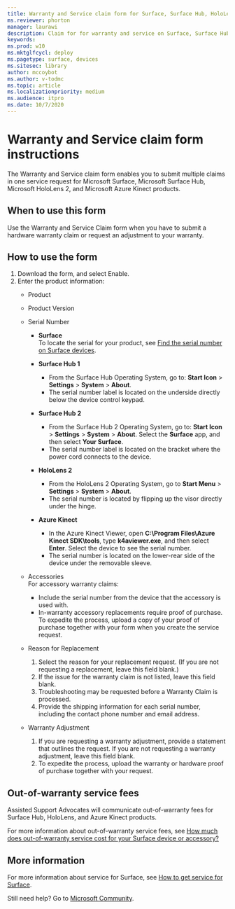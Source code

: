 ```yaml
---
title: Warranty and Service claim form for Surface, Surface Hub, HoloLens 2, and Azure Kinect
ms.reviewer: phorton
manager: laurawi
description: Claim for for warranty and service on Surface, Surface Hub, HoloLens 2,and Azure Kinect. 
keywords: 
ms.prod: w10
ms.mktglfcycl: deploy
ms.pagetype: surface, devices
ms.sitesec: library
author: mccoybot
ms.author: v-todmc
ms.topic: article
ms.localizationpriority: medium
ms.audience: itpro
ms.date: 10/7/2020
---
```


# Warranty and Service claim form instructions

The Warranty and Service claim form enables you to submit multiple claims in one service request for Microsoft Surface, Microsoft Surface Hub, Microsoft HoloLens 2, and Microsoft Azure Kinect products.

## When to use this form

Use the Warranty and Service Claim form when you have to submit a hardware warranty claim or request an adjustment to your warranty.  

## How to use the form

1.	Download the form, and select Enable.
2.	Enter the product information:
    - Product
    - Product Version
    - Serial Number 
        - **Surface**<br/>
           To locate the serial for your product, see [Find the serial number on Surface devices](https://support.microsoft.com/help/4036293/surface-find-the-serial-number-on-surface).

       - **Surface Hub 1**
         - From the Surface Hub Operating System, go to: **Start Icon** > **Settings** > **System** > **About**. 
         - The serial number label is located on the underside directly below the device control keypad. 

       - **Surface Hub 2**
         - From the Surface Hub 2 Operating System, go to: **Start Icon** > **Settings** > **System** > **About**. Select the **Surface** app, and then select **Your Surface**.
         - The serial number label is located on the bracket where the power cord connects to the device.
       - **HoloLens 2**
         - From the HoloLens 2 Operating System, go to **Start Menu** > **Settings** > **System** > **About**.
         - The serial number is located by flipping up the visor directly under the hinge.
       - **Azure Kinect**
         - In the Azure Kinect Viewer, open **C:\Program Files\Azure Kinect SDK\tools**, type **k4aviewer.exe**, and then select **Enter**. Select the device to see the serial number. 
         - The serial number is located on the lower-rear side of the device under the removable sleeve.

    - Accessories<br/>
        For accessory warranty claims:
        - Include the serial number from the device that the accessory is used with.
        - In-warranty accessory replacements require proof of purchase. To expedite the process, upload a copy of your proof of purchase together with your form when you create the service request. 
    - Reason for Replacement
    
        1. Select the reason for your replacement request. (If you are not requesting a replacement, leave this field blank.)
        1. If the issue for the warranty claim is not listed, leave this field blank. 
        1. Troubleshooting may be requested before a Warranty Claim is processed.
        1. Provide the shipping information for each serial number, including the contact phone number and email address.
    - Warranty Adjustment
        1. If you are requesting a warranty adjustment, provide a statement that outlines the request. If you are not requesting a warranty adjustment, leave this field blank.
        2. To expedite the process, upload the warranty or hardware proof of purchase together with your request.

## Out-of-warranty service fees

Assisted Support Advocates will communicate out-of-warranty fees for Surface Hub, HoloLens, and Azure Kinect products.

For more information about out-of-warranty service fees, see [How much does out-of-warranty service cost for your Surface device or accessory?](https://support.microsoft.com/help/4563717)

## More information

For more information about service for Surface, see [How to get service for Surface](https://support.microsoft.com/help/4023527/surface-how-to-get-service-for-surface).


Still need help? Go to [Microsoft Community](https://answers.microsoft.com/).